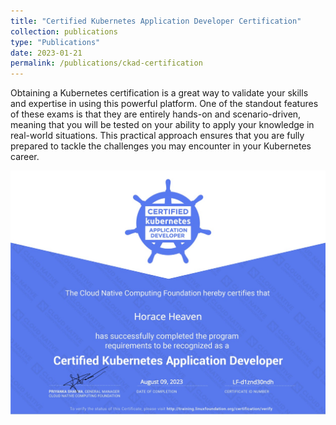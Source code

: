 ```yaml
---
title: "Certified Kubernetes Application Developer Certification"
collection: publications
type: "Publications"
date: 2023-01-21
permalink: /publications/ckad-certification
---
```


Obtaining a Kubernetes certification is a great way to validate your skills and expertise in using this powerful platform. One of the standout features of these exams is that they are entirely hands-on and scenario-driven, meaning that you will be tested on your ability to apply your knowledge in real-world situations. This practical approach ensures that you are fully prepared to tackle the challenges you may encounter in your Kubernetes career.

![Certified Kubernetes Application Developer certification](./horace-heaven-980ee362-bbf3-4298-a784-36b49c9b8fc0-certificate.jpg "Certified Kubernetes Application Developer Certification")